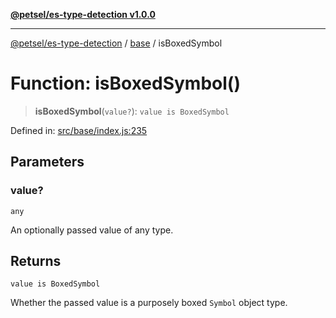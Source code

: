 [**@petsel/es-type-detection v1.0.0**](../../README.md)

***

[@petsel/es-type-detection](../../modules.md) / [base](../README.md) / isBoxedSymbol

# Function: isBoxedSymbol()

> **isBoxedSymbol**(`value?`): `value is BoxedSymbol`

Defined in: [src/base/index.js:235](https://github.com/petsel/es-type-detection/blob/ee065d8dbfab0995c95e9bb864d87647f5391dda/src/base/index.js#L235)

## Parameters

### value?

`any`

An optionally passed value of any type.

## Returns

`value is BoxedSymbol`

Whether the passed value is a purposely boxed `Symbol` object type.
